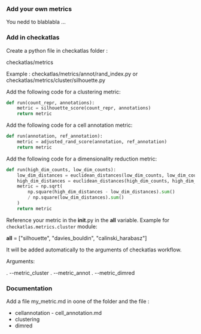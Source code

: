 ### Add your own metrics

You nedd to blablabla ...


### Add in checkatlas

Create a python file in checkatlas folder :

checkatlas/metrics

Example : checkatlas/metrics/annot/rand_index.py
or checkatlas/metrics/cluster/silhouette.py

Add the following code for a clustering metric:

```python
def run(count_repr, annotations):
    metric = silhouette_score(count_repr, annotations)
    return metric
```

Add the following code for a cell annotation metric:

```python
def run(annotation, ref_annotation):
    metric = adjusted_rand_score(annotation, ref_annotation)
    return metric
```

Add the following code for a dimensionality reduction metric:

```python
def run(high_dim_counts, low_dim_counts):
    low_dim_distances = euclidean_distances(low_dim_counts, low_dim_counts)
    high_dim_distances = euclidean_distances(high_dim_counts, high_dim_counts)
    metric = np.sqrt(
        np.square(high_dim_distances - low_dim_distances).sum()
        / np.square(low_dim_distances).sum()
    )
    return metric
```

Reference your metric in the __init__.py in the __all__ variable.
Example for `checkatlas.metrics.cluster` module:

__all__ = ["silhouette", "davies_bouldin", "calinski_harabasz"]

It will be added automatically to the arguments of checkatlas workflow.

Arguments:

. --metric_cluster
. --metric_annot
. --metric_dimred


### Documentation

Add a file my_metric.md in oone of the folder and the file :
- cellannotation - cell_annotation.md
- clustering
- dimred


